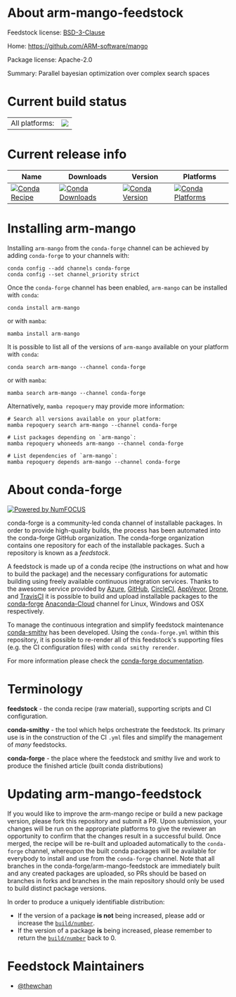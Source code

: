 About arm-mango-feedstock
=========================

Feedstock license: [BSD-3-Clause](https://github.com/conda-forge/arm-mango-feedstock/blob/main/LICENSE.txt)

Home: https://github.com/ARM-software/mango

Package license: Apache-2.0

Summary: Parallel bayesian optimization over complex search spaces

Current build status
====================


<table><tr><td>All platforms:</td>
    <td>
      <a href="https://dev.azure.com/conda-forge/feedstock-builds/_build/latest?definitionId=17272&branchName=main">
        <img src="https://dev.azure.com/conda-forge/feedstock-builds/_apis/build/status/arm-mango-feedstock?branchName=main">
      </a>
    </td>
  </tr>
</table>

Current release info
====================

| Name | Downloads | Version | Platforms |
| --- | --- | --- | --- |
| [![Conda Recipe](https://img.shields.io/badge/recipe-arm--mango-green.svg)](https://anaconda.org/conda-forge/arm-mango) | [![Conda Downloads](https://img.shields.io/conda/dn/conda-forge/arm-mango.svg)](https://anaconda.org/conda-forge/arm-mango) | [![Conda Version](https://img.shields.io/conda/vn/conda-forge/arm-mango.svg)](https://anaconda.org/conda-forge/arm-mango) | [![Conda Platforms](https://img.shields.io/conda/pn/conda-forge/arm-mango.svg)](https://anaconda.org/conda-forge/arm-mango) |

Installing arm-mango
====================

Installing `arm-mango` from the `conda-forge` channel can be achieved by adding `conda-forge` to your channels with:

```
conda config --add channels conda-forge
conda config --set channel_priority strict
```

Once the `conda-forge` channel has been enabled, `arm-mango` can be installed with `conda`:

```
conda install arm-mango
```

or with `mamba`:

```
mamba install arm-mango
```

It is possible to list all of the versions of `arm-mango` available on your platform with `conda`:

```
conda search arm-mango --channel conda-forge
```

or with `mamba`:

```
mamba search arm-mango --channel conda-forge
```

Alternatively, `mamba repoquery` may provide more information:

```
# Search all versions available on your platform:
mamba repoquery search arm-mango --channel conda-forge

# List packages depending on `arm-mango`:
mamba repoquery whoneeds arm-mango --channel conda-forge

# List dependencies of `arm-mango`:
mamba repoquery depends arm-mango --channel conda-forge
```


About conda-forge
=================

[![Powered by
NumFOCUS](https://img.shields.io/badge/powered%20by-NumFOCUS-orange.svg?style=flat&colorA=E1523D&colorB=007D8A)](https://numfocus.org)

conda-forge is a community-led conda channel of installable packages.
In order to provide high-quality builds, the process has been automated into the
conda-forge GitHub organization. The conda-forge organization contains one repository
for each of the installable packages. Such a repository is known as a *feedstock*.

A feedstock is made up of a conda recipe (the instructions on what and how to build
the package) and the necessary configurations for automatic building using freely
available continuous integration services. Thanks to the awesome service provided by
[Azure](https://azure.microsoft.com/en-us/services/devops/), [GitHub](https://github.com/),
[CircleCI](https://circleci.com/), [AppVeyor](https://www.appveyor.com/),
[Drone](https://cloud.drone.io/welcome), and [TravisCI](https://travis-ci.com/)
it is possible to build and upload installable packages to the
[conda-forge](https://anaconda.org/conda-forge) [Anaconda-Cloud](https://anaconda.org/)
channel for Linux, Windows and OSX respectively.

To manage the continuous integration and simplify feedstock maintenance
[conda-smithy](https://github.com/conda-forge/conda-smithy) has been developed.
Using the ``conda-forge.yml`` within this repository, it is possible to re-render all of
this feedstock's supporting files (e.g. the CI configuration files) with ``conda smithy rerender``.

For more information please check the [conda-forge documentation](https://conda-forge.org/docs/).

Terminology
===========

**feedstock** - the conda recipe (raw material), supporting scripts and CI configuration.

**conda-smithy** - the tool which helps orchestrate the feedstock.
                   Its primary use is in the construction of the CI ``.yml`` files
                   and simplify the management of *many* feedstocks.

**conda-forge** - the place where the feedstock and smithy live and work to
                  produce the finished article (built conda distributions)


Updating arm-mango-feedstock
============================

If you would like to improve the arm-mango recipe or build a new
package version, please fork this repository and submit a PR. Upon submission,
your changes will be run on the appropriate platforms to give the reviewer an
opportunity to confirm that the changes result in a successful build. Once
merged, the recipe will be re-built and uploaded automatically to the
`conda-forge` channel, whereupon the built conda packages will be available for
everybody to install and use from the `conda-forge` channel.
Note that all branches in the conda-forge/arm-mango-feedstock are
immediately built and any created packages are uploaded, so PRs should be based
on branches in forks and branches in the main repository should only be used to
build distinct package versions.

In order to produce a uniquely identifiable distribution:
 * If the version of a package **is not** being increased, please add or increase
   the [``build/number``](https://docs.conda.io/projects/conda-build/en/latest/resources/define-metadata.html#build-number-and-string).
 * If the version of a package **is** being increased, please remember to return
   the [``build/number``](https://docs.conda.io/projects/conda-build/en/latest/resources/define-metadata.html#build-number-and-string)
   back to 0.

Feedstock Maintainers
=====================

* [@thewchan](https://github.com/thewchan/)

